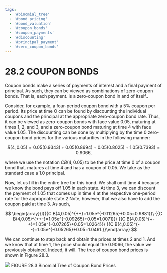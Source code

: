 ```yaml
---
tags:
  - '#binomial_tree'
  - '#bond_pricing'
  - '#bond_valuation'
  - '#coupon_bonds'
  - '#coupon_payments'
  - '#discounting'
  - '#principal_payment'
  - '#zero_coupon_bonds'
---
```

# 28.2 COUPON BONDS

Coupon bonds make a series of payments of interest and a final payment of principal.
As such, they can be viewed as combinations of zero-coupon bonds. That is, each payment.
is a zero-coupon bond in and of itself..

Consider, for example, a four-period coupon bond with a $5\%$ coupon per period. Its price at time O can be found by discounting the individual coupons and the principal at the appropriate zero-coupon bond rate. Thus, it can be viewed as zero-coupon bonds with face value 0.05, maturing at times 1, 2, and 3, and a zero-coupon bond maturing at time 4 with face value 1.05. The discounting can be done by multiplying by the time 0 zero-coupon bond prices for the various maturities in the following manner:

$$
\ B(4,0.05)=0.05(0.9343)+0.05(0.8694)+0.05(0.8025)+1.05(0.7393)=0.9066,
$$

where we use the notation $C B(4,0.05)$ to be the price at time 0 of a coupon bond that.
matures at time 4 and has a coupon of 0.05. We take as the standard case a 1.0 principal.

Now, let us fill in the entire tree for this bond. We shall omit time 4 because we know the bond pays off 1.05 in each state. At time 3, we can discount the payment of 1.05 that comes up in time 4 at the respective one-period rate for the appropriate state.2 Note, however, that we also have to add the coupon paid at time 3. As such,

$$
\begin{array}{l}{{C B(4,0.05)^{++}=1.05e^{-0.11265}+0.05=0.9881}}\ {{C B(4,0.05)^{++-}=1.05e^{-0.09265}+0.05=1.0071}}\ {{C B(4,0.05)^{+-+}=1.05e^{-0.07265}+0.05=1.0264}}\ {{C B(4,0.05)^{--}=1.05e^{-0.05265}+0.05=1.0461.}}\end{array}
$$

We can continue to step back and obtain the prices at times 2 and 1. And we know that at time 1, the price should equal the 0.9066, the value we previously obtained. Indeed, it will. The tree of coupon bond prices is shown in Figure 28.3.

![](images/0de506b2a8f1dbf2bf12c2c92c42dbfeabfb1612c7011d8436c75ff822eb0ef8.jpg)
FIGURE 28.3 Binomial Tree of Coupon Bond Prices
